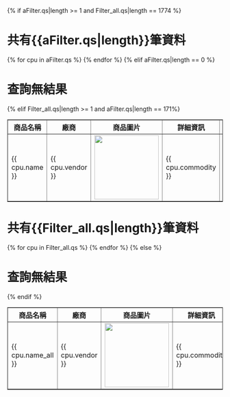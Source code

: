 {% if aFilter.qs|length >= 1   and Filter_all.qs|length == 1774 %} 
			<table class="table" border="1" cellpadding="0" cellspzcing="0">
				<th>商品名稱</th>
				<th>廠商</th>
				<th>商品圖片</th>
				<th>詳細資訊</th>
				<th>價格</th>
				<th>購買連結</th>
			<h1>共有{{aFilter.qs|length}}筆資料</h1>
				{% for cpu in aFilter.qs %}
				<tr>
					<td>{{ cpu.name }}</td>
					<td>{{ cpu.vendor }}</td>
					<td><img src="{{cpu.pc_images}}" width="150" height="150"></td>
					<td>{{ cpu.commodity }}</td>
					<td>{{ cpu.price }}</td>
					<td><input type="button" value="前往購買" onclick="window.open('{{cpu.url_list}}')"></td>
				</tr>
				{% endfor %}
			{% elif aFilter.qs|length == 0 %}
			<h1>查詢無結果</h1>
			{% elif Filter_all.qs|length >= 1  and aFilter.qs|length == 171%}
			<table class="table" border="1" cellpadding="0" cellspzcing="0">
				<th>商品名稱</th>
				<th>廠商</th>
				<th>商品圖片</th>
				<th>詳細資訊</th>
				<th>價格</th>
				<th>購買連結</th>
			<h1>共有{{Filter_all.qs|length}}筆資料</h1>
				{% for cpu in Filter_all.qs %}
				<tr>
					<td>{{ cpu.name_all }}</td>
					<td>{{ cpu.vendor }}</td>
					<td><img src="{{cpu.pc_images}}" width="150" height="150"></td>
					<td>{{ cpu.commodity }}</td>
					<td>{{ cpu.price }}</td>
					<td><input type="button" value="前往購買" onclick="window.open('{{cpu.url_list}}')"></td>
				</tr>
				{% endfor %}
			{% else %}
			<h1>查詢無結果</h1>
			{% endif %}
